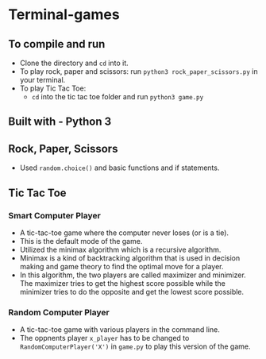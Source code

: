 # Terminal-games
## To compile and run

- Clone the directory and `cd` into it.
- To play rock, paper and scissors: run `python3 rock_paper_scissors.py` in your terminal.
- To play Tic Tac Toe: 
  - `cd` into the tic tac toe folder and run `python3 game.py`
  
## Built with - Python 3

## Rock, Paper, Scissors
- Used `random.choice()` and basic functions and if statements. 

## Tic Tac Toe 
### Smart Computer Player
- A tic-tac-toe game where the computer never loses (or is a tie).
- This is the default mode of the game. 
- Utilized the minimax algorithm which is a recursive algorithm.
- Minimax is a kind of backtracking algorithm that is used in decision making and game theory to find the optimal move for a player. 
- In this algorithm, the two players are called maximizer and minimizer. The maximizer tries to get the highest score possible while the minimizer tries to do the opposite and get the lowest score possible.

### Random Computer Player 
- A tic-tac-toe game with various players in the command line. 
- The oppnents player `x_player` has to be changed to `RandomComputerPlayer('X')` in `game.py` to play this version of the game. 

